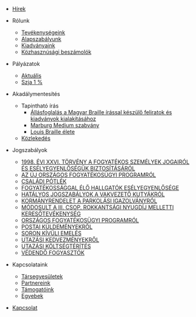 <!-- docs/_sidebar.md -->

  - [Hírek](docs/hirek/hirfolyam.md)
  - Rólunk
    - [Tevékenységeink](docs/rolunk/tevekenysegeink.md)
    - [Alapszabályunk](docs/rolunk/alapszabalyunk.md)
    - [Kiadványaink](docs/rolunk/kiadvanyaink.md)
    - [Közhasznúsági beszámolók](docs/rolunk/beszamolo.md)
  - Pályázatok
    - [Aktuális](docs/palyazatok/aktualis.md)
    - [Szja 1 %](docs/palyazatok/egysza.md)
  - Akadálymentesítés
    - Tapintható írás
      - [Állásfoglalás a Magyar Braille írással készülő feliratok és kiadványok kialakításához](docs/akadalymentesites/allasfoglalas.md)
      - [Marburg Medium szabvány](docs/akadalymentesites/marburg_medium.md)
      - [Louis Braille élete](docs/akadalymentesites/louis_braille.md)
    - [Közlekedés](docs/akadalymentesites/kozlekedes.md)
  - Jogszabályok
    - [1998. ÉVI XXVI. TÖRVÉNY A FOGYATÉKOS SZEMÉLYEK  JOGAIRÓL ÉS ESÉLYEGYENLŐSÉGÜK BIZTOSÍTÁSÁRÓL](ures.md)
    - [AZ ÚJ ORSZÁGOS FOGYATÉKOSÜGYI PROGRAMRÓL](ures.md)
    - [CSALÁDI PÓTLÉK](ures.md)
    - [FOGYATÉKOSSÁGGAL ÉLŐ HALLGATÓK ESÉLYEGYENLŐSÉGE](ures.md)
    - [HATÁLYOS JOGSZABÁLYOK A VAKVEZETŐ KUTYÁKRÓL](ures.md)
    - [KORMÁNYRENDELET A PARKOLÁSI IGAZOLVÁNYRÓL](ures.md)
    - [MÓDOSULT A III. CSOP. ROKKANTSÁGI NYUGDÍJ MELLETTI KERESŐTEVÉKENYSÉG](ures.md)
    - [ORSZÁGOS FOGYATÉKOSÜGYI PROGRAMRÓL](ures.md)
    - [POSTAI KÜLDEMÉNYEKRŐL](ures.md)
    - [SORON KÍVÜLI EMELÉS](ures.md)
    - [UTAZÁSI KEDVEZMÉNYEKRŐL](ures.md)
    - [UTAZÁSI KÖLTSÉGTÉRÍTÉS](ures.md)
    - [VÉDENDŐ FOGYASZTÓK](ures.md)
  - Kapcsolataink
    - [Társegyesületek](docs/kapcsolataink/tarsegyesuletek.md)
    - [Partnereink](docs/kapcsolataink/partnereink.md)
    - [Támogatóink](docs/kapcsolataink/tamogatoink.md)
    - [Egyebek](docs/kapcsolataink/egyebek.md)

  - [Kapcsolat](docs/kapcsolat.md)
